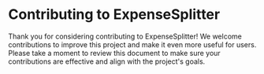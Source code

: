 # Contributing to ExpenseSplitter

Thank you for considering contributing to ExpenseSplitter! We welcome contributions to improve this project and make it even more useful for users. Please take a moment to review this document to make sure your contributions are effective and align with the project's goals.

